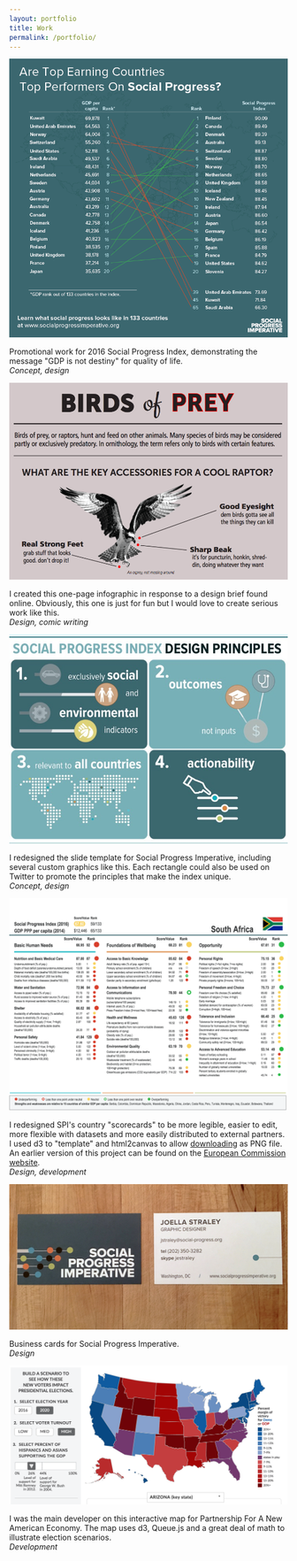 ```yaml
---
layout: portfolio
title: Work
permalink: /portfolio/
---
```


<img src="/assets/portfolio/GDP-SPI-slopegraph.png" alt="Slopegraph comparing GDP rank to rank on the 2016 Social Progress Index">
<p class="portfolio-writeup">
    Promotional work for 2016 Social Progress Index, demonstrating the message "GDP is not destiny" for quality of life.<br />
    <i>Concept, design</i>
</p>

<a href="http://joellastraley.github.io/projects/birdsofprey.pdf"><img src="/assets/birdsofprey.png" alt="Birds of Prey faux infographic"></a>
<p class="portfolio-writeup">
    I created this one-page infographic in response to a design brief found online. Obviously, this one is just for fun but I would love to create serious work like this.<br />
    <i>Design, comic writing</i>
</p>

<img src="/assets/portfolio/design-principles.jpg" alt="Slide showing design principles of Social Progress Index">
<p class="portfolio-writeup">
    I redesigned the slide template for Social Progress Imperative, including several custom graphics like this. Each rectangle could also be used on Twitter to promote the principles that make the index unique.<br />
    <i>Concept, design</i>
</p>

<a href="http://s3-us-west-2.amazonaws.com/scorecards-2016/index.html"><img src="/assets/portfolio/SA-scorecard.png" alt="Social Progress Index scorecard"></a>
<p class="portfolio-writeup">
    I redesigned SPI's country "scorecards" to be more legible, easier to edit, more flexible with datasets and more easily distributed to external partners. I used d3 to "template" and html2canvas to allow <a href="http://s3-us-west-2.amazonaws.com/scorecards-2016/index.html">downloading</a> as PNG file. An earlier version of this project can be found on the <a href="http://ec.europa.eu/regional_policy/en/information/maps/social_progress">European Commission website</a>.<br />
    <i>Design, development</i>
</p>

<img src="/assets/portfolio/bizcards.jpg" alt="Business cards for Social Progress Imperative">
<p class="portfolio-writeup">
    Business cards for Social Progress Imperative.<br />
    <i>Design</i>
</p>

<a href="http://www.renewoureconomy.org/voterinteractive/"><img src="/assets/elexmap.png" alt="Screenshot of election map"></a>
<p class="portfolio-writeup">
    I was the main developer on this interactive map for Partnership For A New American Economy. The map uses d3, Queue.js and a great deal of math to illustrate election scenarios.<br />
    <i>Development</i>
</p>








